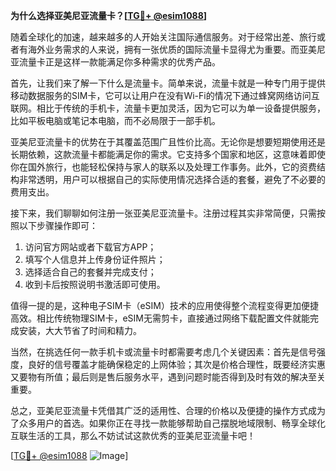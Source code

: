 **为什么选择亚美尼亚流量卡？[[TG💪+ @esim1088](https://t.me/s/esim1088)]**

随着全球化的加速，越来越多的人开始关注国际通信服务。对于经常出差、旅行或者有海外业务需求的人来说，拥有一张优质的国际流量卡显得尤为重要。而亚美尼亚流量卡正是这样一款能满足你多种需求的优秀产品。

首先，让我们来了解一下什么是流量卡。简单来说，流量卡就是一种专门用于提供移动数据服务的SIM卡，它可以让用户在没有Wi-Fi的情况下通过蜂窝网络访问互联网。相比于传统的手机卡，流量卡更加灵活，因为它可以为单一设备提供服务，比如平板电脑或笔记本电脑，而不必局限于一部手机。

亚美尼亚流量卡的优势在于其覆盖范围广且性价比高。无论你是想要短期使用还是长期依赖，这款流量卡都能满足你的需求。它支持多个国家和地区，这意味着即使你在国外旅行，也能轻松保持与家人的联系以及处理工作事务。此外，它的资费结构非常透明，用户可以根据自己的实际使用情况选择合适的套餐，避免了不必要的费用支出。

接下来，我们聊聊如何注册一张亚美尼亚流量卡。注册过程其实非常简便，只需按照以下步骤操作即可：

1. 访问官方网站或者下载官方APP；
2. 填写个人信息并上传身份证件照片；
3. 选择适合自己的套餐并完成支付；
4. 收到卡后按照说明书激活即可使用。

值得一提的是，这种电子SIM卡（eSIM）技术的应用使得整个流程变得更加便捷高效。相比传统物理SIM卡，eSIM无需剪卡，直接通过网络下载配置文件就能完成安装，大大节省了时间和精力。

当然，在挑选任何一款手机卡或流量卡时都需要考虑几个关键因素：首先是信号强度，良好的信号覆盖才能确保稳定的上网体验；其次是价格合理性，既要经济实惠又要物有所值；最后则是售后服务水平，遇到问题时能否得到及时有效的解决至关重要。

总之，亚美尼亚流量卡凭借其广泛的适用性、合理的价格以及便捷的操作方式成为了众多用户的首选。如果你正在寻找一款能够帮助自己摆脱地域限制、畅享全球化互联生活的工具，那么不妨试试这款优秀的亚美尼亚流量卡吧！

[[TG💪+ @esim1088](https://t.me/s/esim1088) ![Image](https://i.postimg.cc/4NQfJmqS/Snipaste-2025-05-13-00-14-12.png)]